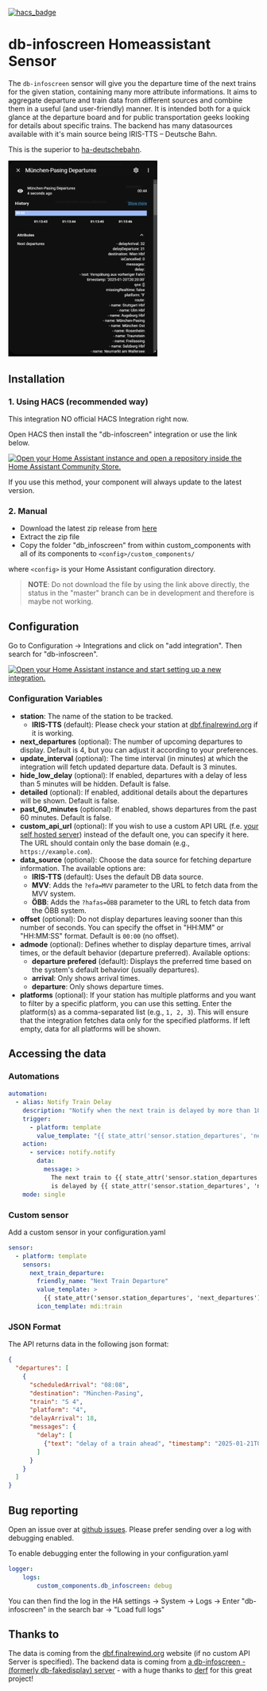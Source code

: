 [![hacs_badge](https://img.shields.io/badge/HACS-CUSTOM-41BDF5.svg?style=for-the-badge)](https://github.com/hacs/integration)

# db-infoscreen Homeassistant Sensor
The `db-infoscreen` sensor will give you the departure time of the next trains for the given station, containing many more attribute informations. It aims to aggregate departure and train data from different sources and combine them in a useful (and user-friendly) manner. It is intended both for a quick glance at the departure board and for public transportation geeks looking for details about specific trains. 
The backend has many datasources available with it's main source being IRIS-TTS – Deutsche Bahn.

This is the superior to [ha-deutschebahn](https://github.com/FaserF/ha-deutschebahn).

<img src="images/sensor.png" alt="Station Sensor" width="300px">

## Installation
### 1. Using HACS (recommended way)

This integration NO official HACS Integration right now.

Open HACS then install the "db-infoscreen" integration or use the link below.

[![Open your Home Assistant instance and open a repository inside the Home Assistant Community Store.](https://my.home-assistant.io/badges/hacs_repository.svg)](https://my.home-assistant.io/redirect/hacs_repository/?owner=FaserF&repository=ha-db_infoscreen&category=integration)

If you use this method, your component will always update to the latest version.

### 2. Manual

- Download the latest zip release from [here](https://github.com/FaserF/ha-db_infoscreen/releases/latest)
- Extract the zip file
- Copy the folder "db_infoscreen" from within custom_components with all of its components to `<config>/custom_components/`

where `<config>` is your Home Assistant configuration directory.

>__NOTE__: Do not download the file by using the link above directly, the status in the "master" branch can be in development and therefore is maybe not working.

## Configuration

Go to Configuration -> Integrations and click on "add integration". Then search for "db-infoscreen".

[![Open your Home Assistant instance and start setting up a new integration.](https://my.home-assistant.io/badges/config_flow_start.svg)](https://my.home-assistant.io/redirect/config_flow_start/?domain=db_infoscreen)

### Configuration Variables
- **station**: The name of the station to be tracked.
  - **IRIS-TTS** (default): Please check your station at [dbf.finalrewind.org](https://dbf.finalrewind.org/) if it is working.
- **next_departures** (optional): The number of upcoming departures to display. Default is 4, but you can adjust it according to your preferences.
- **update_interval** (optional): The time interval (in minutes) at which the integration will fetch updated departure data. Default is 3 minutes.
- **hide_low_delay** (optional): If enabled, departures with a delay of less than 5 minutes will be hidden. Default is false.
- **detailed** (optional): If enabled, additional details about the departures will be shown. Default is false.
- **past_60_minutes** (optional): If enabled, shows departures from the past 60 minutes. Default is false.
- **custom_api_url** (optional): If you wish to use a custom API URL (f.e. [your self hosted server](https://github.com/derf/db-fakedisplay/blob/master/README.md)) instead of the default one, you can specify it here. The URL should contain only the base domain (e.g., `https://example.com`).
- **data_source** (optional): Choose the data source for fetching departure information. The available options are:
  - **IRIS-TTS** (default): Uses the default DB data source.
  - **MVV**: Adds the `?efa=MVV` parameter to the URL to fetch data from the MVV system.
  - **ÖBB**: Adds the `?hafas=ÖBB` parameter to the URL to fetch data from the ÖBB system.
- **offset** (optional): Do not display departures leaving sooner than this number of seconds. You can specify the offset in "HH:MM" or "HH:MM:SS" format. Default is `00:00` (no offset).
- **admode** (optional): Defines whether to display departure times, arrival times, or the default behavior (departure preferred). Available options:
  - **departure prefered** (default): Displays the preferred time based on the system's default behavior (usually departures).
  - **arrival**: Only shows arrival times.
  - **departure**: Only shows departure times.
- **platforms** (optional): If your station has multiple platforms and you want to filter by a specific platform, you can use this setting. Enter the platform(s) as a comma-separated list (e.g., `1, 2, 3`). This will ensure that the integration fetches data only for the specified platforms. If left empty, data for all platforms will be shown.


## Accessing the data

### Automations
```yaml
automation:
  - alias: Notify Train Delay
    description: "Notify when the next train is delayed by more than 10 minutes."
    trigger:
      - platform: template
        value_template: "{{ state_attr('sensor.station_departures', 'next_departures')[0]['delayArrival'] | int > 10 }}"
    action:
      - service: notify.notify
        data:
          message: >
            The next train to {{ state_attr('sensor.station_departures', 'next_departures')[0]['destination'] }} 
            is delayed by {{ state_attr('sensor.station_departures', 'next_departures')[0]['delayArrival'] }} minutes.
    mode: single

```

### Custom sensor
Add a custom sensor in your configuration.yaml

```yaml
sensor:
  - platform: template
    sensors:
      next_train_departure:
        friendly_name: "Next Train Departure"
        value_template: >
          {{ state_attr('sensor.station_departures', 'next_departures')[0]['scheduledArrival'] }}
        icon_template: mdi:train
```

### JSON Format
The API returns data in the following json format:

```json
{
  "departures": [
    {
      "scheduledArrival": "08:08",
      "destination": "München-Pasing",
      "train": "S 4",
      "platform": "4",
      "delayArrival": 18,
      "messages": {
        "delay": [
          {"text": "delay of a train ahead", "timestamp": "2025-01-21T07:53:00"}
        ]
      }
    }
  ]
}
```

## Bug reporting
Open an issue over at [github issues](https://github.com/FaserF/ha-db_infoscreen/issues). Please prefer sending over a log with debugging enabled.

To enable debugging enter the following in your configuration.yaml

```yaml
logger:
    logs:
        custom_components.db_infoscreen: debug
```

You can then find the log in the HA settings -> System -> Logs -> Enter "db-infoscreen" in the search bar -> "Load full logs"

## Thanks to
The data is coming from the [dbf.finalrewind.org](https://dbf.finalrewind.org/) website (if no custom API Server is specified).
The backend data is coming from [a db-infoscreen - (formerly db-fakedisplay) server](https://github.com/derf/db-fakedisplay/tree/main) - with a huge thanks to [derf](https://github.com/derf) for this great project!